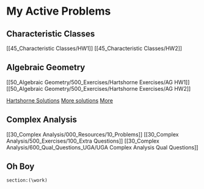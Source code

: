 # My Active Problems

## Characteristic Classes

[[45_Characteristic Classes/HW1]]
[[45_Characteristic Classes/HW2]]

## Algebraic Geometry

[[50_Algebraic Geometry/500_Exercises/Hartshorne Exercises/AG HW1]]
[[50_Algebraic Geometry/500_Exercises/Hartshorne Exercises/AG HW2]]

[Hartshorne Solutions](https://www.math.arizona.edu/~cais/CourseNotes/AlgGeom04/Hartshorne_Solutions.pdf)
[More solutions](https://sv.20file.org/up1/1431_0.pdf)
[More](https://github.com/Ngiap/Hartshorne-Solutions/blob/master/Hartshorne_Solution.pdf)

## Complex Analysis

[[30_Complex Analysis/000_Resources/10_Problems]]
[[30_Complex Analysis/500_Exercises/100_Extra Questions]]
[[30_Complex Analysis/600_Qual_Questions_UGA/UGA Complex Analysis Qual Questions]]

## Oh Boy

```query
section:(\work)
```
